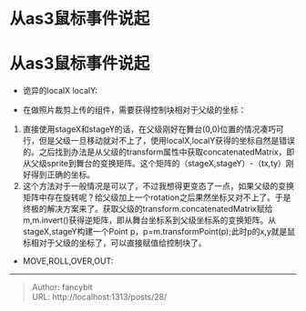 # 从as3鼠标事件说起

<div class="header"><h1 class="single-title animate__animated animate__pulse animate__faster">从as3鼠标事件说起</h1></div>

<div class="content" id="content"><p></p><ul><li>诡异的localX localY:&nbsp;</li></ul><p></p><!-- raw HTML omitted --><ul><li>在做照片裁剪上传的组件，需要获得控制块相对于父级的坐标：</li></ul><p></p><ol><li>直接使用stageX和stageY的话，在父级刚好在舞台(0,0)位置的情况凑巧可行，但是父级一旦移动就对不上了，使用localX,localY获得的坐标自然是错误的。之后找到办法是从父级的transform属性中获取concatenatedMatrix，即从父级sprite到舞台的变换矩阵。这个矩阵的（stageX,stageY）-（tx,ty）刚好得到正确的坐标。</li><li>这个方法对于一般情况是可以了，不过我想得更变态了一点，如果父级的变换矩阵中存在旋转呢？给父级加上一个rotation之后果然坐标又对不上了。于是终极的解决方案来了。获取父级的transform.concatenatedMatrix赋给m,m.invert()获得逆矩阵，即从舞台坐标系到父级坐标系的变换矩阵。从stageX,stageY构建一个Point p，p=m.transformPoint(p);此时p的x,y就是鼠标相对于父级的坐标了，可以直接赋值给控制块了。</li></ol><p></p><p></p><ul><li>MOVE,ROLL,OVER,OUT:</li></ul><p></p><!-- raw HTML omitted --><!-- raw HTML omitted --><!-- raw HTML omitted --><!-- raw HTML omitted --><p></p><!-- raw HTML omitted --></div>



---

> Author: fancybit  
> URL: http://localhost:1313/posts/28/  

